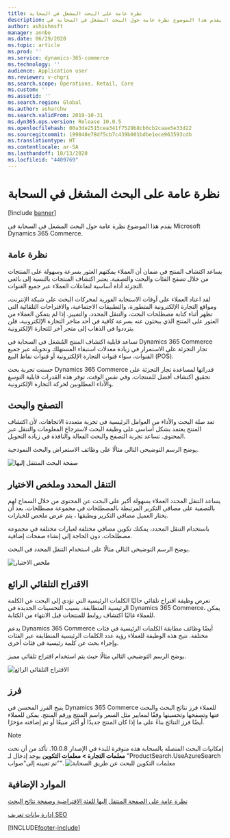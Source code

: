 ```yaml
---
title: نظرة عامة على البحث المشغل في السحابة
description: يقدم هذا الموضوع نظرة عامة حول البحث المشغل في السحابة في Microsoft Dynamics 365 Commerce.
author: ashishmsft
manager: annbe
ms.date: 06/29/2020
ms.topic: article
ms.prod: ''
ms.service: dynamics-365-commerce
ms.technology: ''
audience: Application user
ms.reviewer: v-chgri
ms.search.scope: Operations, Retail, Core
ms.custom: ''
ms.assetid: ''
ms.search.region: Global
ms.author: asharchw
ms.search.validFrom: 2019-10-31
ms.dyn365.ops.version: Release 10.0.5
ms.openlocfilehash: 00a3de2515cea341f7529b8cb6cb2caae5e33d22
ms.sourcegitcommit: 199848e78df5cb7c439b001bdbe1ece963593cdb
ms.translationtype: HT
ms.contentlocale: ar-SA
ms.lasthandoff: 10/13/2020
ms.locfileid: "4409769"
---
```

# <a name="cloud-powered-search-overview"></a>نظرة عامة على البحث المشغل في السحابة


[!include [banner](includes/banner.md)]

يقدم هذا الموضوع نظرة عامة حول البحث المشغل في السحابة في Microsoft Dynamics 365 Commerce.

## <a name="overview"></a>نظرة عامة

يساعد اكتشاف المنتج في ضمان أن العملاء يمكنهم العثور بسرعة وسهولة على المنتجات من خلال تصفح الفئات والبحث والتصفية. يعتبر اكتشاف المنتجات بالنسبة إلى بائعي التجزئة أداة أساسية لتفاعلات العملاء عبر جميع القنوات.

لقد اعتاد العملاء على أوقات الاستجابة الفورية لمحركات البحث على شبكة الإنترنت، ومواقع التجارة الإلكترونية المتطورة، والتطبيقات الاجتماعية، والاقتراحات التلقائية التي تظهر أثناء كتابة مصطلحات البحث، والتنقل المحدد، والتمييز. إذا لم يتمكن العملاء من العثور على المنتج الذي يبحثون عنه بسرعة كافية في أحد متاجر التجارة الإلكترونية، فلن يترددوا في الذهاب إلى متجر آخر للتجارة الإلكترونية.

تساعد قابلية اكتشاف المنتج المُشغل في السحابة في Dynamics 365 Commerce تجار التجزئة على الاستمرار في زيادة معدلات استبقاء المستهلك وتحويله عبر جميع القنوات، سواء قنوات التجارة الإلكترونية أو قنوات نقاط البيع (POS).

حسنت تجربة بحث Dynamics 365 Commerce قدراتها لمساعدة تجار التجزئة على تحقيق اكتشاف أفضل للمنتجات. وفي نفس الوقت، توفر هذه القدرات قابلية التوسع والأداء المطلوبين لحركة التجارة الإلكترونية.

## <a name="browse-and-search"></a>التصفح والبحث

تعد صلة البحث والأداء من العوامل الرئيسية في تجربة متعددة الاتجاهات، لأن اكتشاف المنتج يعتمد بشكل أساسي على وظيفة البحث لاسترجاع المعلومات والتنقل عبر المحتوى. تساعد تجربة التصفح والبحث الفعالة والنافذة في زيادة التحويل.

يوضح الرسم التوضيحي التالي مثالًا على وظائف الاستعراض والبحث النموذجية.

![صفحة البحث المنتقل إليها](./media/SearchLanding.png)

## <a name="faceted-navigation-and-choice-summary"></a>التنقل المحدد وملخص الاختيار 

يساعد التنقل المحدد العملاء بسهولة أكبر على البحث عن المحتوى من خلال السماح لهم بالتصفية على مصافي التكرير المرتبطة بالمصطلحات في مجموعة مصطلحات. بعد أن يختار العميل مصافي التكرير ويطبقها ، يتم عرض ملخص للخيارات. 

باستخدام التنقل المحدد، يمكنك تكوين مصافي مختلفة لعبارات مختلفة في مجموعة مصطلحات، دون الحاجة إلى إنشاء صفحات إضافية. 

يوضح الرسم التوضيحي التالي مثالًا على استخدام التنقل المحدد في البحث.

![ملخص الاختيار](./media/ChoiceSummary.png)

## <a name="immersive-autosuggest"></a>الاقتراح التلقائي الرائع

تعرض وظيفة اقتراح تلقائي حاليًا الكلمات الرئيسية التي تؤدي إلى البحث عن الكلمة الرئيسية المتطابقة. بسبب التحسينات الجديدة في Dynamics 365 Commerce، يمكن للعملاء غالبًا اكتشاف روابط للمنتجات قبل الانتهاء من الكتابة.

يدعم Dynamics 365 Commerce أيضًا وظائف مطابقة الكلمات الرئيسية في فئات مختلفة. تتيح هذه الوظيفة للعملاء رؤية عدد الكلمات الرئيسية المتطابقة عبر الفئات وإجراء بحث عن كلمة رئيسية في فئات أخرى.

يوضح الرسم التوضيحي التالي مثالًا حيث يتم استخدام اقتراح تلقائي مميز.

![الاقتراح التلقائي الرائع](./media/ImmersiveAutoSuggestUX.png)

## <a name="sort"></a>فرز

يتيح الفرز المحسن في Dynamics 365 Commerce للعملاء فرز نتائج البحث والبحث عنها وتصفحها وتحسينها وفقًا لمعايير مثل السعر واسم المنتج ورقم المنتج. يمكن للعملاء أيضًا فرز النتائج بناءً على ما إذا كان المنتج جديدًا أو أكثر مبيعًا أو تم إضافته مؤخرًا.

>[!NOTE]
>إمكانيات البحث المتصلة بالسحابة هذه متوفرة للبدء في الإصدار 10.0.8. تأكد من أن تحت **معلمات التجارة > معلمات التكوين** يوجد إدخال لـ "ProductSearch.UseAzureSearch تم تعيينه إلى"صواب"". 
![معلمات التكوين للبحث عن طريق السحابة](./media/CloudPoweredSearchConfigurationParameters.png)

## <a name="additional-resources"></a>الموارد الإضافية

[نظرة عامة على الصفحة المنتقل إليها‬ للفئة الافتراضية وصفحة نتائج البحث](category-search-page-overview.md)

[إدارة بيانات تعريف SEO](manage-seo-metadata.md)


[!INCLUDE[footer-include](../includes/footer-banner.md)]
